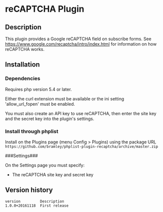 # reCAPTCHA Plugin #

## Description ##

This plugin provides a Google reCAPTCHA field on subscribe forms. See https://www.google.com/recaptcha/intro/index.html
for information on how reCAPTCHA works.

## Installation ##

### Dependencies ###

Requires php version 5.4 or later.

Either the curl extension must be available or the ini setting 'allow_url_fopen' must be enabled.

You must also create an API key to use reCAPTCHA, then enter the site key and the secret key into the plugin's settings.

### Install through phplist ###
Install on the Plugins page (menu Config > Plugins) using the package URL
`https://github.com/bramley/phplist-plugin-recaptcha/archive/master.zip`

###Settings###

On the Settings page you must specify:

* The reCAPTCHA site key and secret key


## Version history ##

    version         Description
    1.0.0+20161118  First release
